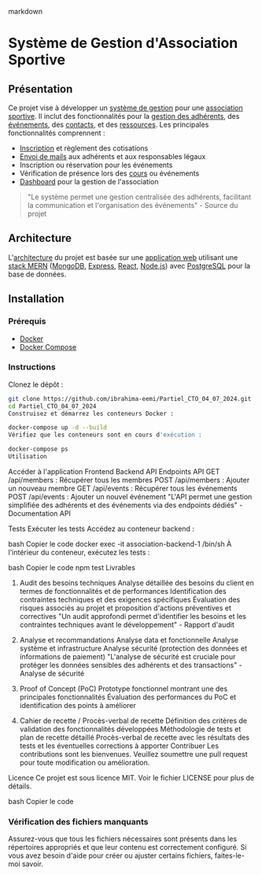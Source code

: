 markdown
# Système de Gestion d'Association Sportive

## Présentation

Ce projet vise à développer un [système de gestion](https://github.com/ibrahima-eemi/Partiel_CTO_04_07_2024) pour une [association sportive](https://github.com/ibrahima-eemi/Partiel_CTO_04_07_2024). Il inclut des fonctionnalités pour la [gestion des adhérents](https://github.com/ibrahima-eemi/Partiel_CTO_04_07_2024), des [événements](https://github.com/ibrahima-eemi/Partiel_CTO_04_07_2024), des [contacts](https://github.com/ibrahima-eemi/Partiel_CTO_04_07_2024), et des [ressources](https://github.com/ibrahima-eemi/Partiel_CTO_04_07_2024). Les principales fonctionnalités comprennent :

- [Inscription](https://github.com/ibrahima-eemi/Partiel_CTO_04_07_2024) et règlement des cotisations
- [Envoi de mails](https://github.com/ibrahima-eemi/Partiel_CTO_04_07_2024) aux adhérents et aux responsables légaux
- Inscription ou réservation pour les événements
- Vérification de présence lors des [cours](https://github.com/ibrahima-eemi/Partiel_CTO_04_07_2024) ou événements
- [Dashboard](https://github.com/ibrahima-eemi/Partiel_CTO_04_07_2024) pour la gestion de l'association

> "Le système permet une gestion centralisée des adhérents, facilitant la communication et l'organisation des événements" - Source du projet

## Architecture

L'[architecture](https://github.com/ibrahima-eemi/Partiel_CTO_04_07_2024) du projet est basée sur une [application web](https://github.com/ibrahima-eemi/Partiel_CTO_04_07_2024) utilisant une [stack MERN](https://github.com/ibrahima-eemi/Partiel_CTO_04_07_2024) ([MongoDB](https://github.com/ibrahima-eemi/Partiel_CTO_04_07_2024), [Express](https://github.com/ibrahima-eemi/Partiel_CTO_04_07_2024), [React](https://github.com/ibrahima-eemi/Partiel_CTO_04_07_2024), [Node.js](https://github.com/ibrahima-eemi/Partiel_CTO_04_07_2024)) avec [PostgreSQL](https://github.com/ibrahima-eemi/Partiel_CTO_04_07_2024) pour la base de données.

## Installation

### Prérequis

- [Docker](https://docs.docker.com/get-docker/)
- [Docker Compose](https://docs.docker.com/compose/install/)

### Instructions

Clonez le dépôt :

```bash
git clone https://github.com/ibrahima-eemi/Partiel_CTO_04_07_2024.git
cd Partiel_CTO_04_07_2024
Construisez et démarrez les conteneurs Docker :
```

```bash
docker-compose up -d --build
Vérifiez que les conteneurs sont en cours d'exécution :
```

```bash
docker-compose ps
Utilisation
```
Accéder à l'application
Frontend
Backend API
Endpoints API
GET /api/members : Récupérer tous les membres
POST /api/members : Ajouter un nouveau membre
GET /api/events : Récupérer tous les événements
POST /api/events : Ajouter un nouvel événement
"L'API permet une gestion simplifiée des adhérents et des événements via des endpoints dédiés" - Documentation API

Tests
Exécuter les tests
Accédez au conteneur backend :

bash
Copier le code
docker exec -it association-backend-1 /bin/sh
À l'intérieur du conteneur, exécutez les tests :

bash
Copier le code
npm test
Livrables
1. Audit des besoins techniques
Analyse détaillée des besoins du client en termes de fonctionnalités et de performances
Identification des contraintes techniques et des exigences spécifiques
Évaluation des risques associés au projet et proposition d'actions préventives et correctives
"Un audit approfondi permet d'identifier les besoins et les contraintes techniques avant le développement" - Rapport d'audit

2. Analyse et recommandations
Analyse data et fonctionnelle
Analyse système et infrastructure
Analyse sécurité (protection des données et informations de paiement)
"L'analyse de sécurité est cruciale pour protéger les données sensibles des adhérents et des transactions" - Analyse de sécurité

3. Proof of Concept (PoC)
Prototype fonctionnel montrant une des principales fonctionnalités
Évaluation des performances du PoC et identification des points à améliorer
4. Cahier de recette / Procès-verbal de recette
Définition des critères de validation des fonctionnalités développées
Méthodologie de tests et plan de recette détaillé
Procès-verbal de recette avec les résultats des tests et les éventuelles corrections à apporter
Contribuer
Les contributions sont les bienvenues. Veuillez soumettre une pull request pour toute modification ou amélioration.

Licence
Ce projet est sous licence MIT. Voir le fichier LICENSE pour plus de détails.

bash
Copier le code

### Vérification des fichiers manquants

Assurez-vous que tous les fichiers nécessaires sont présents dans les répertoires appropriés et que leur contenu est correctement configuré. Si vous avez besoin d'aide pour créer ou ajuster certains fichiers, faites-le-moi savoir.





